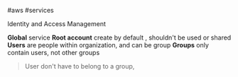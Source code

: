 #aws #services 

Identity and Access Management

**Global** service
**Root account** create by default , shouldn't be used or shared
**Users** are people within organization, and can be group
**Groups** only contain users, not other groups

> User don't have to belong to a group,